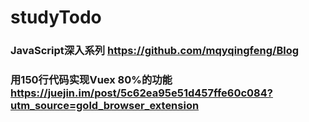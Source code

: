 # studyTodo
### JavaScript深入系列 https://github.com/mqyqingfeng/Blog
### 用150行代码实现Vuex 80%的功能 https://juejin.im/post/5c62ea95e51d457ffe60c084?utm_source=gold_browser_extension
